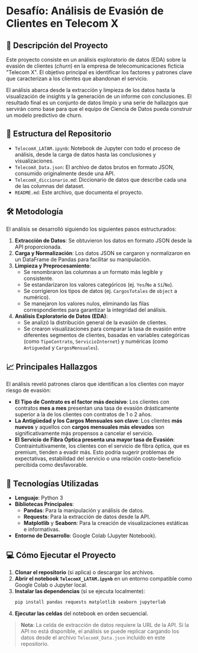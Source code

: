 # Desafío: Análisis de Evasión de Clientes en Telecom X

## 📄 Descripción del Proyecto

Este proyecto consiste en un análisis exploratorio de datos (EDA) sobre la evasión de clientes (*churn*) en la empresa de telecomunicaciones ficticia "Telecom X". El objetivo principal es identificar los factores y patrones clave que caracterizan a los clientes que abandonan el servicio.

El análisis abarca desde la extracción y limpieza de los datos hasta la visualización de insights y la generación de un informe con conclusiones. El resultado final es un conjunto de datos limpio y una serie de hallazgos que servirán como base para que el equipo de Ciencia de Datos pueda construir un modelo predictivo de churn.

## 📁 Estructura del Repositorio

* `TelecomX_LATAM.ipynb`: Notebook de Jupyter con todo el proceso de análisis, desde la carga de datos hasta las conclusiones y visualizaciones.
* `TelecomX_Data.json`: El archivo de datos brutos en formato JSON, consumido originalmente desde una API.
* `TelecomX_diccionario.md`: Diccionario de datos que describe cada una de las columnas del dataset.
* `README.md`: Este archivo, que documenta el proyecto.

## 🛠️ Metodología

El análisis se desarrolló siguiendo los siguientes pasos estructurados:

1.  **Extracción de Datos**: Se obtuvieron los datos en formato JSON desde la API proporcionada.
2.  **Carga y Normalización**: Los datos JSON se cargaron y normalizaron en un DataFrame de Pandas para facilitar su manipulación.
3.  **Limpieza y Preprocesamiento**:
    * Se renombraron las columnas a un formato más legible y consistente.
    * Se estandarizaron los valores categóricos (ej. `Yes`/`No` a `Sí`/`No`).
    * Se corrigieron los tipos de datos (ej. `CargosTotales` de `object` a numérico).
    * Se manejaron los valores nulos, eliminando las filas correspondientes para garantizar la integridad del análisis.
4.  **Análisis Exploratorio de Datos (EDA)**:
    * Se analizó la distribución general de la evasión de clientes.
    * Se crearon visualizaciones para comparar la tasa de evasión entre diferentes segmentos de clientes, basadas en variables categóricas (como `TipoContrato`, `ServicioInternet`) y numéricas (como `Antiguedad` y `CargosMensuales`).

## 📈 Principales Hallazgos

El análisis reveló patrones claros que identifican a los clientes con mayor riesgo de evasión:

* **El Tipo de Contrato es el factor más decisivo**: Los clientes con contratos **mes a mes** presentan una tasa de evasión drásticamente superior a la de los clientes con contratos de 1 o 2 años.
* **La Antigüedad y los Cargos Mensuales son clave**: Los clientes **más nuevos** y aquellos con **cargos mensuales más elevados** son significativamente más propensos a cancelar el servicio.
* **El Servicio de Fibra Óptica presenta una mayor tasa de Evasión**: Contraintuitivamente, los clientes con el servicio de fibra óptica, que es premium, tienden a evadir más. Esto podría sugerir problemas de expectativas, estabilidad del servicio o una relación costo-beneficio percibida como desfavorable.

## 🚀 Tecnologías Utilizadas

* **Lenguaje**: Python 3
* **Bibliotecas Principales**:
    * **Pandas**: Para la manipulación y análisis de datos.
    * **Requests**: Para la extracción de datos desde la API.
    * **Matplotlib** y **Seaborn**: Para la creación de visualizaciones estáticas e informativas.
* **Entorno de Desarrollo**: Google Colab (Jupyter Notebook).

## 💻 Cómo Ejecutar el Proyecto

1.  **Clonar el repositorio** (si aplica) o descargar los archivos.
2.  **Abrir el notebook `TelecomX_LATAM.ipynb`** en un entorno compatible como Google Colab o Jupyter local.
3.  **Instalar las dependencias** (si se ejecuta localmente):
    ```bash
    pip install pandas requests matplotlib seaborn jupyterlab
    ```
4.  **Ejecutar las celdas** del notebook en orden secuencial.

> **Nota**: La celda de extracción de datos requiere la URL de la API. Si la API no está disponible, el análisis se puede replicar cargando los datos desde el archivo `TelecomX_Data.json` incluido en este repositorio.
